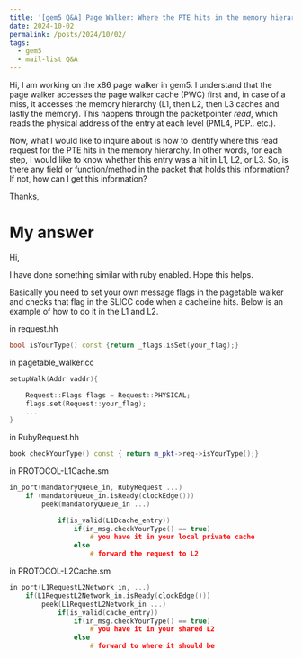 ```yaml
---
title: '[gem5 Q&A] Page Walker: Where the PTE hits in the memory hierarchy'
date: 2024-10-02
permalink: /posts/2024/10/02/
tags:
  - gem5
  - mail-list Q&A
---
```


Hi, I am working on the x86 page walker in gem5. I understand that the page
walker accesses the page walker cache (PWC) first and, in case of a miss,
it accesses the memory hierarchy (L1, then L2, then L3 caches and lastly
the memory). This happens through the packetpointer *read*, which reads the
physical address of the entry at each level (PML4, PDP.. etc.).


Now, what I would like to inquire about is how to identify where this read
request for the PTE hits in the memory hierarchy. In other words, for each
step, I would like to know whether this entry was a hit in L1, L2, or L3.
So, is there any field or function/method in the packet that holds this
information? If not, how can I get this information?

Thanks,

My answer
======
Hi,

I have done something similar with ruby enabled. Hope this helps.

Basically you need to set your own message flags in the pagetable walker
and checks that flag in the SLICC code when a cacheline hits.
Below is an example of how to do it in the L1 and L2.

in request.hh

```cpp
bool isYourType() const {return _flags.isSet(your_flag);}
```

in pagetable_walker.cc

```cpp
setupWalk(Addr vaddr){

    Request::Flags flags = Request::PHYSICAL;
    flags.set(Request::your_flag);
    ...
}
```

in RubyRequest.hh

```cpp
book checkYourType() const { return m_pkt->req->isYourType();}
```

in PROTOCOL-L1Cache.sm

```cpp
in_port(mandatoryQueue_in, RubyRequest ...)
    if (mandatorQueue_in.isReady(clockEdge()))
        peek(mandatoryQueue_in ...)

            if(is_valid(L1Dcache_entry))
                if(in_msg.checkYourType() == true)
                    # you have it in your local private cache
                else
                    # forward the request to L2
```

in PROTOCOL-L2Cache.sm

```cpp
in_port(L1RequestL2Network_in, ...)
    if(L1RequestL2Network_in.isReady(clockEdge()))
        peek(L1RequestL2Network_in ...)
            if(is_valid(cache_entry))
                if(in_msg.checkYourType() == true)
                    # you have it in your shared L2
                else
                    # forward to where it should be

```
